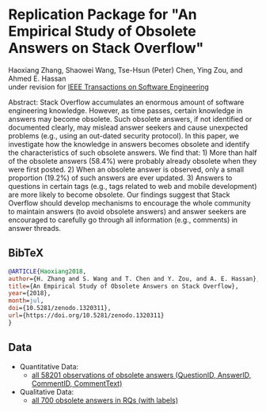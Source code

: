 # Replication Package for "An Empirical Study of Obsolete Answers on Stack Overflow"

Haoxiang Zhang, Shaowei Wang, Tse-Hsun (Peter) Chen, Ying Zou, and Ahmed E. Hassan<br>
under revision for [IEEE Transactions on Software Engineering](https://doi.org/10.5281/zenodo.1320311)

Abstract: Stack Overflow accumulates an enormous amount of software engineering knowledge. However, as time passes, certain knowledge in answers may become obsolete. Such obsolete answers, if not identified or documented clearly, may mislead answer seekers and cause unexpected problems (e.g., using an out-dated security protocol). In this paper, we investigate how the knowledge in answers becomes obsolete and identify the characteristics of such obsolete answers. We find that: 1) More than half of the obsolete answers (58.4%) were probably already obsolete when they were first posted. 2) When an obsolete answer is observed, only a small proportion (19.2%) of such answers are ever updated. 3) Answers to questions in certain tags (e.g., tags related to web and mobile development) are more likely to become obsolete. Our findings suggest that Stack Overflow should develop mechanisms to encourage the whole community to maintain answers (to avoid obsolete answers) and answer seekers are encouraged to carefully go through all information (e.g., comments) in answer threads.

## BibTeX

```bibtex
@ARTICLE{Haoxiang2018,
author={H. Zhang and S. Wang and T. Chen and Y. Zou, and A. E. Hassan},
title={An Empirical Study of Obsolete Answers on Stack Overflow},
year={2018},
month=jul,
doi={10.5281/zenodo.1320311},
url={https://doi.org/10.5281/zenodo.1320311}
}
```

## Data

- Quantitative Data:
  - [all 58201 observations of obsolete answers (QuestionID, AnswerID, CommentID, CommentText)](https://github.com/SAILResearch/replication-obsolete_answers_SO/releases/download/v1.0/quantitative_data.csv)
- Qualitative Data:
  - [all 700 obsolete answers in RQs (with labels)](https://github.com/SAILResearch/replication-obsolete_answers_SO/releases/download/v1.0/qualitative_data.csv)
